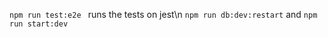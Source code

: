 ```npm run test:e2e ``` runs the tests on jest\n
```npm run db:dev:restart``` and ```npm run start:dev```
